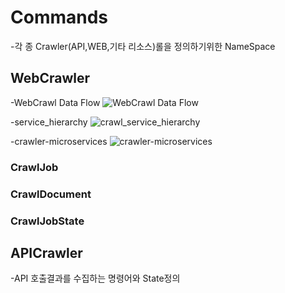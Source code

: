 ﻿# Commands
-각 종 Crawler(API,WEB,기타 리소스)롤을 정의하기위한 NameSpace


## WebCrawler

-WebCrawl Data Flow
![WebCrawl Data Flow](https://github.com/petabridge/akkadotnet-code-samples/raw/master/Cluster.WebCrawler/diagrams/cluster-webcrawl-data-flow.png)

-service_hierarchy
![crawl_service_hierarchy](https://github.com/petabridge/akkadotnet-code-samples/raw/master/Cluster.WebCrawler/diagrams/crawl_service_hierarchy.png)

-crawler-microservices
![crawler-microservices](https://github.com/petabridge/akkadotnet-code-samples/raw/master/Cluster.WebCrawler/diagrams/crawler-microservices.png)

### CrawlJob

### CrawlDocument

### CrawlJobState

## APICrawler
-API 호출결과를 수집하는 명령어와 State정의
